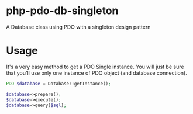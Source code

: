 # php-pdo-db-singleton
A Database class using PDO with a singleton design pattern

# Usage

It's a very easy method to get a PDO Single instance. 
You will just be sure that you'll use only one instance of PDO object (and database connection).

```php
PDO $database = Database::getInstance();

$database->prepare();
$database->execute();
$database->query($sql);
```
